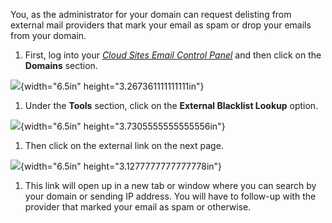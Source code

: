 You, as the administrator for your domain can request delisting from external mail providers that mark your email as spam or drop your emails from your domain.

1.  First, log into your [*Cloud Sites Email Control Panel*](https://cloudsites.mycpsrvr.com) and then click on the **Domains** section.

![](../External_Blacklist.docx/media/image01.png){width="6.5in" height="3.267361111111111in"}

1.  Under the **Tools** section, click on the **External Blacklist Lookup** option.

![](../External_Blacklist.docx/media/image05.png){width="6.5in" height="3.7305555555555556in"}

1.  Then click on the external link on the next page.

![](../External_Blacklist.docx/media/image04.png){width="6.5in" height="3.1277777777777778in"}

1.  <span id="_gjdgxs" class="anchor"></span>This link will open up in a new tab or window where you can search by your domain or sending IP address. You will have to follow-up with the provider that marked your email as spam or otherwise.


